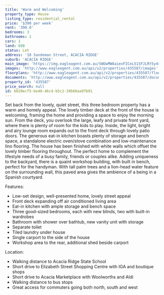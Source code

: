 ```yaml
---
title: 'Warm and Welcoming'
property_type: House
listing_type: residential_rental
price: '$390 per week'
rent: '390.0'
bedrooms: 3
bathrooms: 1
cars: 1
land: 698
status: Let
address: '18 Sandeman Street, ACACIA RIDGE'
suburb: 'ACACIA RIDGE'
main_image: 'https://img.eagleagent.com.au/SWDwMWAaiexFICeL51SFJLRY5y4=/1280x854/smart/https://s3-us-west-2.amazonaws.com/eagleagent-orig/images/6825891/426658762-image-M.jpg'
images: 'http://www.eagleagent.com.au/api/v2/properties/435587/images'
floorplans: 'http://www.eagleagent.com.au/api/v2/properties/435587/floorplans'
documents: 'http://www.eagleagent.com.au/api/v2/properties/435587/documents'
property_id: '435587'
price_search: null
id: 6020ecf5-be48-46c4-b5c2-39b60aa9fb91
---
```

Set back from the lovely, quiet street, this three bedroom property has a warm and homely appeal. The lovely timber deck at the front of the house is welcoming, framing the home and providing a space to enjoy the morning sun. From the deck, you overlook the large, leafy and private front yard, where there is plenty of room for the kids to play. Inside, the light, bright and airy lounge room expands out to the front deck through lovely patio doors. The generous eat-in kitchen boasts plenty of storage and bench space, a standalone electric oven/stove combination and low-maintenance lino flooring. The house has been finished with white walls which offset the lovely timber flooring throughout. The perfect home to complement the lifestyle needs of a busy family, friends or couples alike. Adding uniqueness to the backyard, there is a quaint workshop building, with built in bench, perfect for the handyman. With tall palm trees and a lion-head water feature on the surrounding wall, this paved area gives the ambience of a being in a Spanish courtyard.

Features:

*  Low-set design, well-presented home, lovely street appeal
*  Front deck expanding off air conditioned living area
*  Eat-in kitchen with ample storage and bench space
*  Three good-sized bedrooms, each with new blinds, two with built-in wardrobes
*  Bathroom with shower over bathtub, new vanity unit with storage
*  Separate toilet
*  Tiled laundry under house
*  Single carport to the side of the house
*  Workshop area to the rear, additional shed beside carport

Location:

*  Walking distance to Acacia Ridge State School
*  Short drive to Elizabeth Street Shopping Centre with IGA and boutique shops
*  Short drive to Acacia Marketplace with Woolworths and Aldi
*  Walking distance to bus stops
*  Great access for commuters going both north, south and west
